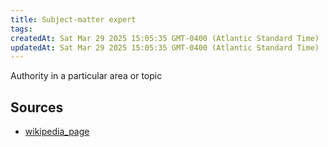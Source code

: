 ```yaml
---
title: Subject-matter expert
tags: 
createdAt: Sat Mar 29 2025 15:05:35 GMT-0400 (Atlantic Standard Time)
updatedAt: Sat Mar 29 2025 15:05:35 GMT-0400 (Atlantic Standard Time)
---
```



Authority in a particular area or topic



## Sources
- [wikipedia_page](https://en.wikipedia.org/wiki/Subject-matter_expert)
